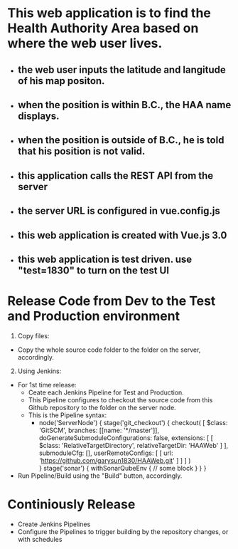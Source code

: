 # This web application is to find the Health Authority Area based on where the web user lives.
- ## the web user inputs the latitude and langitude of his map positon. 
- ## when the position is within B.C., the HAA name displays.
- ## when the position is outside of B.C., he is told that his position is not valid.
- ## this application calls the REST API from the server 
- ## the server URL is configured in vue.config.js
- ## this web application is created with Vue.js 3.0 
- ## this web application is test driven. use "test=1830" to turn on the test UI
# Release Code from Dev to the Test and Production environment
1. Copy files:
  - Copy the whole source code folder to the folder on the server, accordingly.
2. Using Jenkins:
  - For 1st time release:
    - Ceate each Jenkins Pipeline for Test and Production.
    - This Pipeline configures to checkout the source code from this Github repository to the folder on the server node.
    - This is the Pipeline syntax:
      - node('ServerNode') {
      stage('git_checkout') {
        checkout(
          [
            $class: 'GitSCM', 
            branches: [[name: '*/master']], 
            doGenerateSubmoduleConfigurations: false, 
            extensions: [
              [
                $class: 'RelativeTargetDirectory', 
                relativeTargetDir: 'HAAWeb'
              ]
            ], 
            submoduleCfg: [], 
            userRemoteConfigs: [
              [
                url: 'https://github.com/garysun1830/HAAWeb.git'
              ]
            ]
          ]
        )		
      }
      stage('sonar') {
          withSonarQubeEnv {
      // some block
          }
      }
    }
  - Run Pipeline/Build using the "Build" button, accordingly.
# Continiously Release  
  - Create Jenkins Pipelines
  - Configure the Pipelines to trigger building by the repository changes, or with schedules

